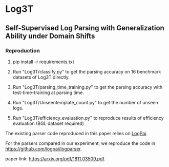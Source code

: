 # Log3T
## Self-Supervised Log Parsing with Generalization Ability under Domain Shifts




### Reproduction


1. pip install -r requirements.txt

2. Run "Log3T/classify.py" to get the parsing accuracy on 16 benchmark datasets of Log3T directly.

3. Run "Log3T/parsing_time_training.py" to get the parsing accuracy with test-time-training at parsing time.

4. Run "Log3T/Unseentemplate_count.py" to get the number of unseen logs.

5. Run "Log3T/efficiency_evaluation.py" to reproduce results of efficiency evaluation (BGL dataset required)

The existing parser code reproduced in this paper relies on [LogPai](https://github.com/logpai).

For the parsers compared in our experiment, we reproduce the code in https://github.com/logpai/logparser.

paper link: https://arxiv.org/pdf/1811.03509.pdf.


